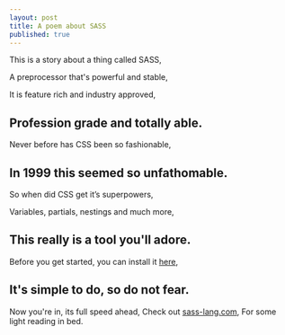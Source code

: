 ```yaml
---
layout: post
title: A poem about SASS
published: true
---
```


This is a story about a thing called SASS,

A preprocessor that's powerful and stable,

It is feature rich and industry approved,

Profession grade and totally able.
---
Never before has CSS been so fashionable,

In 1999 this seemed so unfathomable.
---
So when did CSS get it’s superpowers,

Variables, partials, nestings and much more,

This really is a tool you'll adore.
---
Before you get started, you can install it [here](http://sass-lang.com/install),

It's simple to do, so do not fear.
---
Now you're in, its full speed ahead,
Check out [sass-lang.com](http://sass-lang.com/documentation/file.SASS_REFERENCE.html), 
For some light reading in bed.
